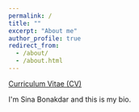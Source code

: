 ```yaml
---
permalink: /
title: ""
excerpt: "About me"
author_profile: true
redirect_from: 
  - /about/
  - /about.html
---
```


[Curriculum Vitae (CV)](https://sina2285.github.io/files/Sina_CV.pdf)

I'm Sina Bonakdar and this is my bio. 
